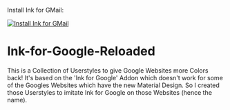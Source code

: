 Install Ink for GMail:

[![Install Ink for GMail](https://img.shields.io/badge/Install%20directly%20with-Stylus-00adad.svg)](https://raw.githubusercontent.com/FaySmash/Ink-for-Google-Reloaded/master/Ink_for_GMail.user.css)

# Ink-for-Google-Reloaded
This is a Collection of Userstyles to give Google Websites more Colors back! It's based on the 'Ink for Google' Addon which doesn't work for some of the Googles Websites which have the new Material Design. So I created those Userstyles to imitate Ink for Google on those Websites (hence the name).
